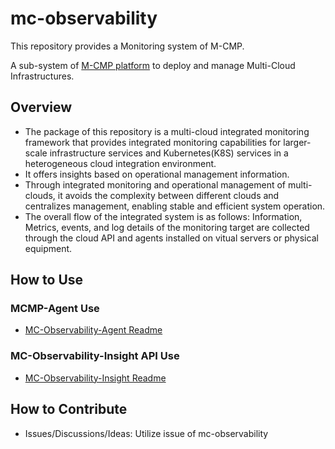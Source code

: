 # mc-observability

This repository provides a Monitoring system of M-CMP.

A sub-system of [M-CMP platform](https://github.com/m-cmp/docs/tree/main) to deploy and manage Multi-Cloud Infrastructures. 

## Overview

- The package of this repository is a multi-cloud integrated monitoring framework that provides integrated monitoring capabilities for larger-scale infrastructure services and Kubernetes(K8S) services in a heterogeneous cloud integration environment.
- It offers insights based on operational management information.
- Through integrated monitoring and operational management of multi-clouds, it avoids the complexity between different clouds and centralizes management, enabling stable and efficient system operation.
- The overall flow of the integrated system is as follows: Information, Metrics, events, and log details of the monitoring target are collected through the cloud API and agents installed on vitual servers or physical equipment.

## How to Use

### MCMP-Agent Use
 - [MC-Observability-Agent Readme](./java-module/README.md)

### MC-Observability-Insight API Use
 - [MC-Observability-Insight Readme](./python/README.md)

## How to Contribute

- Issues/Discussions/Ideas: Utilize issue of mc-observability
